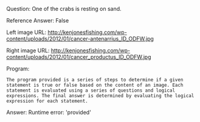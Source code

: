 Question: One of the crabs is resting on sand.

Reference Answer: False

Left image URL: http://kenjonesfishing.com/wp-content/uploads/2012/01/cancer-antenarrius_ID_ODFW.jpg

Right image URL: http://kenjonesfishing.com/wp-content/uploads/2012/01/cancer_productus_ID_ODFW.jpg

Program:

```
The program provided is a series of steps to determine if a given statement is true or false based on the content of an image. Each statement is evaluated using a series of questions and logical expressions. The final answer is determined by evaluating the logical expression for each statement.
```
Answer: Runtime error: 'provided'

